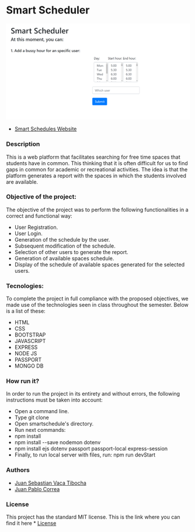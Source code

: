 # Smart Scheduler



![img](https://raw.githubusercontent.com/jpcorreap/smartscheduler/master/SCREENSHOT.png)

* [Smart Schedules Website ](https://smart-schedules.herokuapp.com/)

### Description
This is a web platform that facilitates searching for free time spaces that students have in common. 
This thinking that it is often difficult for us to find gaps in common for academic or recreational 
activities. The idea is that the platform generates a report with the spaces in which the students 
involved are available.

### Objective of the project: 
The objective of the project was to perform the following functionalities in a correct and functional way:
- User Registration.
- User Login.
- Generation of the schedule by the user.
- Subsequent modification of the schedule.
- Selection of other users to generate the report.
- Generation of available spaces schedule.
- Display of the schedule of available spaces generated for the selected users.

###   Tecnologies:
To complete the project in full compliance with the proposed objectives, we made use of the technologies seen in class throughout the semester. Below is a list of these:
- HTML
- CSS
- BOOTSTRAP
- JAVASCRIPT
- EXPRESS
- NODE JS
- PASSPORT
- MONGO DB

### How run it?
In order to run the project in its entirety and without errors, the following instructions must be taken into account:
- Open a command line.
- Type git clone 
- Open smartschedule's directory.
- Run next commands:
- npm install
- npm install --save nodemon dotenv
- npm install ejs dotenv passport passport-local express-session
- Finally, to run local server with files, run: npm run devStart

### Authors
  * [Juan Sebastian Vaca Tibocha](https://github.com/sebastianvaca99)
  * [Juan Pablo Correa](https://github.com/jpcorreap)
  
  
### License 
  
  This project has the standard MIT license. This is the link where you can find it here * [License](https://github.com/jpcorreap/smartscheduler/blob/master/LICENSE)
